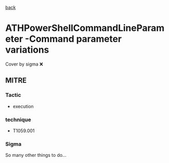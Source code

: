 [back](../index.md)
# ATHPowerShellCommandLineParameter -Command parameter variations
Cover by sigma :x: 

## MITRE
### Tactic
  - execution

### technique
  - T1059.001

### Sigma

 So many other things to do...